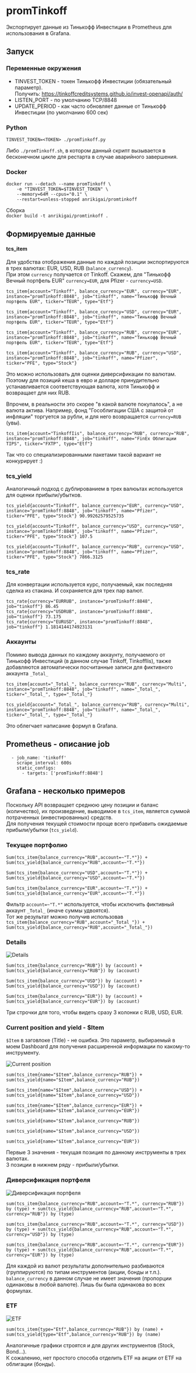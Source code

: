 # promTinkoff

Экспортирует данные из Тинькофф Инвестиции в Prometheus для использования в Grafana.  

## Запуск

### Переменные окружения

* TINVEST_TOKEN - токен Тинькофф Инвестиции (обязательный параметр).  
Получить: https://tinkoffcreditsystems.github.io/invest-openapi/auth/
* LISTEN_PORT - по умолчанию TCP/8848
* UPDATE_PERIOD - как часто обновляет данные от Тинькофф Инвестиции (по умолчанию 600 сек)

### Python

```
TINVEST_TOKEN=<TOKEN> ./promTinkoff.py
```

Либо `./promTinkoff.sh`, в котором данный скрипт вызывается в бесконечном цикле для рестарта в случае аварийного завершения.

### Docker

```
docker run --detach --name promTinkoff \
    -e "TINVEST_TOKEN=$TINVEST_TOKEN" \
    --memory=64M --cpus="0.1" \
    --restart=unless-stopped anrikigai/promtinkoff
```

Сборка  
`docker build -t anrikigai/promtinkoff .`

## Формируемые данные

#### tcs_item

Для удобства отображения данные по каждой позиции экспортируются в трех валютах: EUR, USD, RUB (`balance_currency`).  
При этом `currency` получается от Tinkoff. Скажем, для "Тинькофф Вечный портфель EUR" `currency=EUR`, для Pfizer - `currency=USD`.  
```
tcs_item{account="Tinkoff", balance_currency="EUR", currency="EUR", instance="promTinkoff:8848", job="tinkoff", name="Тинькофф Вечный портфель EUR", ticker="TEUR", type="Etf"}

tcs_item{account="Tinkoff", balance_currency="USD", currency="EUR", instance="promTinkoff:8848", job="tinkoff", name="Тинькофф Вечный портфель EUR", ticker="TEUR", type="Etf"}

tcs_item{account="Tinkoff", balance_currency="RUB", currency="EUR", instance="promTinkoff:8848", job="tinkoff", name="Тинькофф Вечный портфель EUR", ticker="TEUR", type="Etf"}

tcs_item{account="Tinkoff", balance_currency="RUB", currency="USD", instance="promTinkoff:8848", job="tinkoff", name="Pfizer", ticker="PFE", type="Stock"}
```

Это можно использовать для оценки диверсификации по валютам.  Поэтому для позиций кеша в евро и долларе принудительно устанавливается соответствующая валюта, хотя Тинькофф и возвращает для них RUB.  

Впрочем, в реальности это скорее "в какой валюте покупалось", а не валюта актива. Например, фонд "Гособлигации США с защитой от инфляции" торгуется за рубли, и для него возвращается `currency=RUB` (увы).   
```
tcs_item{account="TinkoffIis", balance_currency="RUB", currency="RUB", instance="promTinkoff:8848", job="tinkoff", name="FinEx Облигации TIPS", ticker="FXTP", type="Etf"}
```

Так что со специализированными пакетами такой вариант не конкурирует :)


### tcs_yield

Аналогичный подход с дублированием в трех валюьтах используется для оценки прибыли/убытков.
```
tcs_yield{account="Tinkoff", balance_currency="EUR", currency="USD", instance="promTinkoff:8848", job="tinkoff", name="Pfizer", ticker="PFE", type="Stock"} 90.99262579525735

tcs_yield{account="Tinkoff", balance_currency="USD", currency="USD", instance="promTinkoff:8848", job="tinkoff", name="Pfizer", ticker="PFE", type="Stock"} 107.5

tcs_yield{account="Tinkoff", balance_currency="RUB", currency="USD", instance="promTinkoff:8848", job="tinkoff", name="Pfizer", ticker="PFE", type="Stock"} 7866.3125
```


### tcs_rate

Для конвертации используется курс, получаемый, как последняя сделка из стакана. И сохраняется для трех пар валют.  
```
tcs_rate{currency="EURRUB", instance="promTinkoff:8848", job="tinkoff"} 86.45
tcs_rate{currency="USDRUB", instance="promTinkoff:8848", job="tinkoff"} 73.175
tcs_rate{currency="EURUSD", instance="promTinkoff:8848", job="tinkoff"} 1.1814144174923131
```


### Аккаунты

Помимо вывода данных по каждому аккаунту, получаемого от Тинькофф Инвестиций (в данном случае Tinkoff, TinkoffIis), также добавляются автоматически посчитанные записи для фиктивного аккаунта `_Total_`  
```
tcs_item{account="_Total_", balance_currency="RUB", currency="Multi", instance="promTinkoff:8848", job="tinkoff", name="_Total_", ticker="_Total_", type="_Total_"}

tcs_yield{account="_Total_", balance_currency="RUB", currency="Multi", instance="promTinkoff:8848", job="tinkoff", name="_Total_", ticker="_Total_", type="_Total_"}
```

Это облегчает написание формул в Grafana.

## Prometheus - описание job

```
  - job_name: 'tinkoff'
    scrape_interval: 600s
    static_configs:
      - targets: ['promTinkoff:8848']
```

## Grafana - несколько примеров

Поскольку API возвращает среднюю цену позиции и баланс (количество), их произведение, выводимое в `tcs_item`, является суммой потраченных (инвестированных) средств.  
Для получения текущей стоимости проще всего прибавить ожидаемые прибыли/убытки (`tcs_yield`).  

### Текущее портфолио
```
Sum(tcs_item{balance_currency="RUB",account=~"T.*"}) + Sum(tcs_yield{balance_currency="RUB",account=~"T.*"})

Sum(tcs_item{balance_currency="USD",account=~"T.*"}) + Sum(tcs_yield{balance_currency="USD",account=~"T.*"})

Sum(tcs_item{balance_currency="EUR",account=~"T.*"}) + Sum(tcs_yield{balance_currency="EUR",account=~"T.*"})
```

Фильтр `account=~"T.*"` используется, чтобы исключить фиктивный аккаунт `_Total_` (иначе суммы удвоятся).  
Тот же результат можно получив использовав `tcs_item{balance_currency="RUB",account="_Total_"}) + Sum(tcs_yield{balance_currency="RUB",account="_Total_"})`

### Details

![Details](img/details.png?raw=true)
```
Sum(tcs_item{balance_currency="RUB"}) by (account) + Sum(tcs_yield{balance_currency="RUB"}) by (account)

Sum(tcs_item{balance_currency="USD"}) by (account) + Sum(tcs_yield{balance_currency="USD"}) by (account)

Sum(tcs_item{balance_currency="EUR"}) by (account) + Sum(tcs_yield{balance_currency="EUR"}) by (account)
```

Три строчки для того, чтобы видеть сразу 3 колонки с RUB, USD, EUR.


### Current position and yield - $Item
`$Item` в заговлоке (Title) - не ошибка. Это параметр, выбираемый в моем Dashboard для получения расширенной информации по какому-то инструменту.

![Current position](img/pfizer.png?raw=true)
```
sum(tcs_item{name="$Item",balance_currency="RUB"}) + sum(tcs_yield{name="$Item",balance_currency="RUB"})

Sum(tcs_item{name="$Item",balance_currency="USD"}) + sum(tcs_yield{name="$Item",balance_currency="USD"})

sum(tcs_item{name="$Item",balance_currency="EUR"}) + sum(tcs_yield{name="$Item",balance_currency="EUR"})

sum(tcs_yield{name="$Item",balance_currency="RUB"})

sum(tcs_yield{name="$Item",balance_currency="USD"})

sum(tcs_yield{name="$Item",balance_currency="EUR"})
```

Первые 3 значения - текущая позиция по данному инструменты в трех валютах.  
3 позиции в нижнем ряду  - прибыли/убытки.


### Диверсификация портфеля

![Диверсификация портфеля](img/portfolio_div.png?raw=true)
```
sum(tcs_item{balance_currency="RUB",account=~"T.*", currency="RUB"}) by (type) + sum(tcs_yield{balance_currency="RUB",account=~"T.*", currency="RUB"}) by (type)

sum(tcs_item{balance_currency="RUB",account=~"T.*", currency="USD"}) by (type) + sum(tcs_yield{balance_currency="RUB",account=~"T.*", currency="USD"}) by (type)

sum(tcs_item{balance_currency="RUB",account=~"T.*", currency="EUR"}) by (type) + sum(tcs_yield{balance_currency="RUB",account=~"T.*", currency="EUR"}) by (type)
```

Для каждой из валют результаты дополнительно разбиваются (группируются) по типам инструментов (акции, бонды и т.п.).  
`balance_currency` в данном случае не имеет значения (пропорции одинаковы в любой валюте). Лишь бы была одинакова во всех формулах.

### ETF

![ETF](img/etf.png?raw=true)
```
sum(tcs_item{type="Etf",balance_currency="RUB"}) by (name) + sum(tcs_yield{type="Etf",balance_currency="RUB"}) by (name)
```

Аналогичные графики строятся и для других инструментов (Stock, Bond...).  
К сожалению, нет простого способа отделить ETF на акции от ETF на облигации (бонды). 
